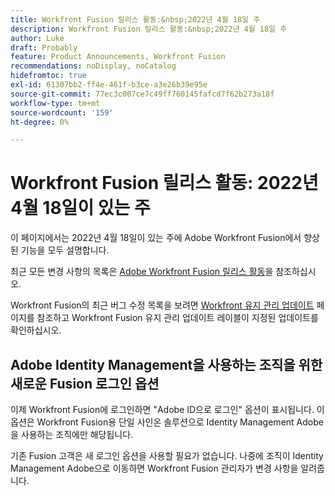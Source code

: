 ```yaml
---
title: Workfront Fusion 릴리스 활동:&nbsp;2022년 4월 18일 주
description: Workfront Fusion 릴리스 활동:&nbsp;2022년 4월 18일 주
author: Luke
draft: Probably
feature: Product Announcements, Workfront Fusion
recommendations: noDisplay, noCatalog
hidefromtoc: true
exl-id: 61307bb2-ff4e-461f-b3ce-a3e26b39e95e
source-git-commit: 77ec3c007ce7c49ff760145fafcd7f62b273a18f
workflow-type: tm+mt
source-wordcount: '159'
ht-degree: 0%

---
```


# Workfront Fusion 릴리스 활동: 2022년 4월 18일이 있는 주

이 페이지에서는 2022년 4월 18일이 있는 주에 Adobe Workfront Fusion에서 향상된 기능을 모두 설명합니다.

최근 모든 변경 사항의 목록은 [Adobe Workfront Fusion 릴리스 활동](/help/workfront-fusion/fusion-product-releases/fusion-release-activity.md)을 참조하십시오.

Workfront Fusion의 최근 버그 수정 목록을 보려면 [Workfront 유지 관리 업데이트](https://experienceleague.adobe.com/docs/workfront-known-issues/releases/current-updates.html) 페이지를 참조하고 Workfront Fusion 유지 관리 업데이트 레이블이 지정된 업데이트를 확인하십시오.

## Adobe Identity Management을 사용하는 조직을 위한 새로운 Fusion 로그인 옵션

이제 Workfront Fusion에 로그인하면 &quot;Adobe ID으로 로그인&quot; 옵션이 표시됩니다. 이 옵션은 Workfront Fusion용 단일 사인온 솔루션으로 Identity Management Adobe을 사용하는 조직에만 해당됩니다.

기존 Fusion 고객은 새 로그인 옵션을 사용할 필요가 없습니다. 나중에 조직이 Identity Management Adobe으로 이동하면 Workfront Fusion 관리자가 변경 사항을 알려줍니다.
